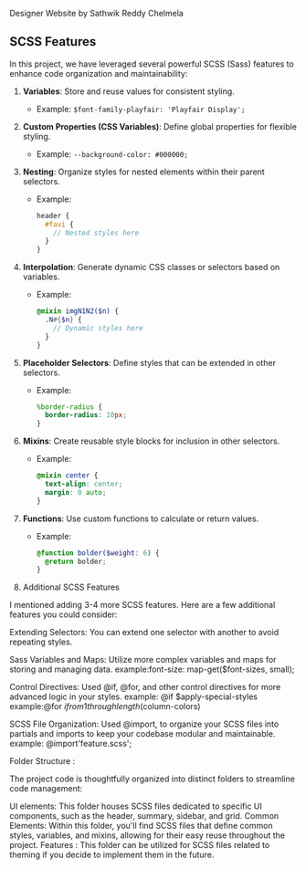 Designer Website by Sathwik Reddy Chelmela



## SCSS Features <a name="scss-features"></a>

In this project, we have leveraged several powerful SCSS (Sass) features to enhance code organization and maintainability:

1. **Variables**: Store and reuse values for consistent styling.
   - Example: `$font-family-playfair: 'Playfair Display';`

2. **Custom Properties (CSS Variables)**: Define global properties for flexible styling.
   - Example: `--background-color: #000000;`

3. **Nesting**: Organize styles for nested elements within their parent selectors.
   - Example:
     ```scss
     header {
       #favi {
         // Nested styles here
       }
     }
     ```

4. **Interpolation**: Generate dynamic CSS classes or selectors based on variables.
   - Example:
     ```scss
     @mixin imgN1N2($n) {
       .N#{$n} {
         // Dynamic styles here
       }
     }
     ```

5. **Placeholder Selectors**: Define styles that can be extended in other selectors.
   - Example:
     ```scss
     %border-radius {
       border-radius: 10px;
     }
     ```

6. **Mixins**: Create reusable style blocks for inclusion in other selectors.
   - Example:
     ```scss
     @mixin center {
       text-align: center;
       margin: 0 auto;
     }
     ```

7. **Functions**: Use custom functions to calculate or return values.
   - Example:
     ```scss
     @function bolder($weight: 6) {
       @return bolder;
     }
     ```

8. Additional SCSS Features

I  mentioned adding 3-4 more SCSS features. Here are a few additional features you could consider:

Extending Selectors: You can extend one selector with another to avoid repeating styles.

Sass Variables and Maps: Utilize more complex variables and maps for storing and managing data.
example:font-size: map-get($font-sizes, small);

Control Directives: Used @if, @for, and other control directives for more advanced logic in your styles.
        example: @if $apply-special-styles 
        example:@for $i from 1 through length($column-colors)

SCSS File Organization: Used @import, to organize your SCSS files into partials and imports to keep your codebase modular and maintainable.
       example: @import'feature.scss';



Folder Structure :

The project code is thoughtfully organized into distinct folders to streamline code management:

UI elements: This folder houses SCSS files dedicated to specific UI components, such as the header, summary, sidebar, and grid.
Common Elements: Within this folder, you'll find SCSS files that define common styles, variables, and mixins, allowing for their easy reuse throughout the project.
Features : This folder can be utilized for SCSS files related to theming if you decide to implement them in the future.




